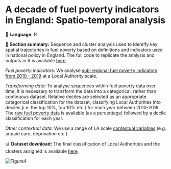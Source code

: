 # A decade of fuel poverty indicators in England: Spatio-temporal analysis

💬 **Language:** R

📌 **Section summary:** Sequence and cluster analysis used to identify key spatial trajectories in fuel poverty based on definitions and indicators used in national policy in England. The full code to replicate the analysis and outputs in R is available [here](https://github.com/CaitHRobinson/decade-of-fuel-poverty/blob/main/TenYears.Rmd).

*Fuel poverty indicators:* We analyse [sub-regional fuel poverty indicators from 2010 - 2019](https://www.gov.uk/government/collections/fuel-poverty-sub-regional-statistics) at a Local Authority scale. 

*Transforming data:* To analyse sequences within fuel poverty data over time, it is necessary to transform the data into a categorical, rather than continuous dataset. Relative deciles are selected as an appropriate categorical classification for the dataset, classifying Local Authorities into deciles (i.e. the top 10%, top 10% etc.) for each year between 2010-2019. The [raw fuel poverty data](https://github.com/CaitHRobinson/decade-of-fuel-poverty/blob/main/data_deciles.csv) is available (as a percentage) followed by a decile classification for each year.

*Other contextual data:* We use a range of LA scale [contextual variables](https://github.com/CaitHRobinson/decade-of-fuel-poverty/blob/main/LA_variables.csv) (e.g. unpaid care, deprivation etc.).

📊 **Dataset download:** The final classification of Local Authorities and the clusters assigned is available [here](https://github.com/CaitHRobinson/decade-of-fuel-poverty/blob/main/LA_finaldataset.csv).

![Figure4](https://user-images.githubusercontent.com/57355504/236172237-bcea9eff-b136-480f-849a-d7c588e77029.png)
